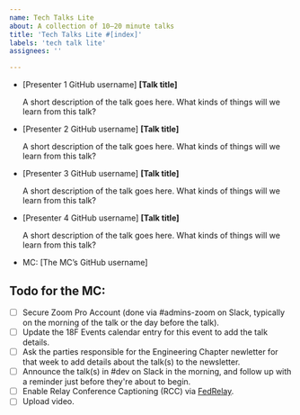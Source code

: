 ```yaml
---
name: Tech Talks Lite
about: A collection of 10–20 minute talks
title: 'Tech Talks Lite #[index]'
labels: 'tech talk lite'
assignees: ''

---
```


- [Presenter 1 GitHub username] **[Talk title]**

  A short description of the talk goes here. What kinds of things will we learn from this talk?
  
- [Presenter 2 GitHub username] **[Talk title]**

  A short description of the talk goes here. What kinds of things will we learn from this talk?

- [Presenter 3 GitHub username] **[Talk title]**

  A short description of the talk goes here. What kinds of things will we learn from this talk?
  
- [Presenter 4 GitHub username] **[Talk title]**

  A short description of the talk goes here. What kinds of things will we learn from this talk?

- MC: [The MC’s GitHub username]

## Todo for the MC:

- [ ] Secure Zoom Pro Account (done via #admins-zoom on Slack, typically on the morning of the talk or the day before the talk).
- [ ] Update the 18F Events calendar entry for this event to add the talk details.
- [ ] Ask the parties responsible for the Engineering Chapter newletter for that week to add details about the talk(s) to the newsletter.
- [ ] Announce the talk(s) in #dev on Slack in the morning, and follow up with a reminder just before they're about to begin.
- [ ] Enable Relay Conference Captioning (RCC) via [FedRelay](https://www.sprintrelay.com/federal).
- [ ] Upload video.
